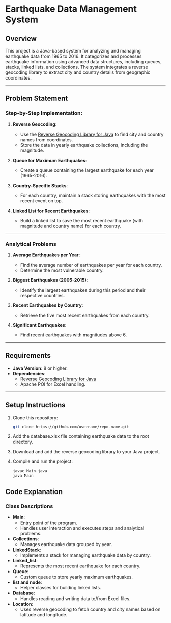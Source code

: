 # Earthquake Data Management System

## Overview

This project is a Java-based system for analyzing and managing earthquake data from 1965 to 2016. It categorizes and processes earthquake information using advanced data structures, including queues, stacks, linked lists, and collections. The system integrates a reverse geocoding library to extract city and country details from geographic coordinates.

---

## Problem Statement

### Step-by-Step Implementation:

1. **Reverse Geocoding**:
   - Use the [Reverse Geocoding Library for Java](https://www.daniel-braun.com/technik/reverse-geocoding-library-for-java/) to find city and country names from coordinates.
   - Store the data in yearly earthquake collections, including the magnitude.

2. **Queue for Maximum Earthquakes**:
   - Create a queue containing the largest earthquake for each year (1965-2016).

3. **Country-Specific Stacks**:
   - For each country, maintain a stack storing earthquakes with the most recent event on top.

4. **Linked List for Recent Earthquakes**:
   - Build a linked list to save the most recent earthquake (with magnitude and country name) for each country.

---

### Analytical Problems

1. **Average Earthquakes per Year**:
   - Find the average number of earthquakes per year for each country.
   - Determine the most vulnerable country.

2. **Biggest Earthquakes (2005-2015)**:
   - Identify the largest earthquakes during this period and their respective countries.

3. **Recent Earthquakes by Country**:
   - Retrieve the five most recent earthquakes from each country.

4. **Significant Earthquakes**:
   - Find recent earthquakes with magnitudes above 6.

---

## Requirements

- **Java Version**: 8 or higher.
- **Dependencies**:
  - [Reverse Geocoding Library for Java](https://www.daniel-braun.com/technik/reverse-geocoding-library-for-java/)
  - Apache POI for Excel handling.

---

## Setup Instructions

1. Clone this repository:
   ```bash
   git clone https://github.com/username/repo-name.git
2. Add the database.xlsx file containing earthquake data to the root directory.

3. Download and add the reverse geocoding library to your Java project.

4. Compile and run the project:
   ```bash
   javac Main.java
   java Main

## Code Explanation

### Class Descriptions

* **Main**:
  - Entry point of the program.
  - Handles user interaction and executes steps and analytical problems.
* **Collections**:
  - Manages earthquake data grouped by year.
* **LinkedStack**:
  - Implements a stack for managing earthquake data by country.
* **Linked_list**:
  - Represents the most recent earthquake for each country.
* **Queue**:
  - Custom queue to store yearly maximum earthquakes.
* **list and node**:
  - Helper classes for building linked lists.
* **Database**:
  - Handles reading and writing data to/from Excel files.
* **Location**:
  - Uses reverse geocoding to fetch country and city names based on latitude and longitude.
